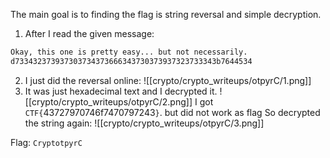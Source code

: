 The main goal is to finding the flag is string reversal and simple decryption.

1. After I read the given message:
```bash
Okay, this one is pretty easy... but not necessarily.
d733432373937303734373666343730373937323733343b7644534
```
2. I just did the reversal online:
![[crypto/crypto_writeups/otpyrC/1.png]]
3. It was just hexadecimal text and I decrypted it.
![[crypto/crypto_writeups/otpyrC/2.png]]
I got `CTF{`43727970746f7470797243`}`. but did not work as flag
So decrypted the string again:
![[crypto/crypto_writeups/otpyrC/3.png]]

Flag: ``CryptotpyrC``
